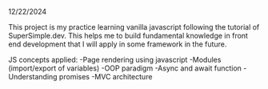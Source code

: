 12/22/2024

This project is my practice learning vanilla javascript following the tutorial of SuperSimple.dev.
This helps me to build fundamental knowledge in front end development that I will apply in some framework in the future.

JS concepts applied:
-Page rendering using javascript
-Modules (import/export of variables)
-OOP paradigm
-Async and await function
-Understanding promises
-MVC architecture
